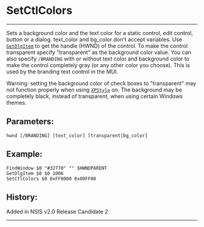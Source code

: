 # SetCtlColors

---

Sets a background color and the text color for a static control, edit control, button or a dialog. text_color and bg_color don't accept variables. Use [`GetDlgItem`][1] to get the handle (HWND) of the control. To make the control transparent specify "transparent" as the background color value. You can also specify `/BRANDING` with or without text color and background color to make the control completely gray (or any other color you choose). This is used by the branding text control in the MUI.

Warning: setting the background color of check boxes to "transparent" may not function properly when using [`XPStyle`][2] on. The background may be completely black, instead of transparent, when using certain Windows themes.

## Parameters:

    hwnd [/BRANDING] [text_color] [transparent|bg_color]

## Example:

	FindWindow $0 "#32770" "" $HWNDPARENT
	GetDlgItem $0 $0 1006
	SetCtlColors $0 0xFF0000 0x00FF00

## History:

Added in NSIS v2.0 Release Candidate 2

---

[1]: GetDlgItem.md
[2]: XPStyle.md